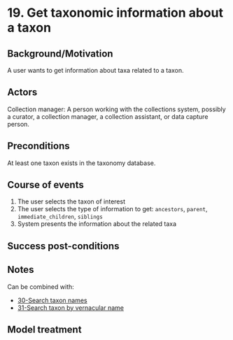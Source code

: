 # 19. Get taxonomic information about a taxon

## Background/Motivation

A user wants to get information about taxa related to a taxon.

## Actors
Collection manager: A person working with the collections system, possibly a curator, a collection manager, a collection assistant, or data capture person.

## Preconditions
At least one taxon exists in the taxonomy database.

## Course of events
1. The user selects the taxon of interest
1. The user selects the type of information to get: `ancestors`, `parent`, `immediate_children`, `siblings`
1. System presents the information about the related taxa

## Success post-conditions

## Notes
Can be combined with:
 - [30-Search taxon names](https://github.com/DINA-Web/dina-use-cases/blob/master/taxonomy/30-Search_taxon_names.md)
 - [31-Search taxon by vernacular name](https://github.com/DINA-Web/dina-use-cases/blob/master/taxonomy/31-Search_taxon_by_vernacular_name.md)

## Model treatment
